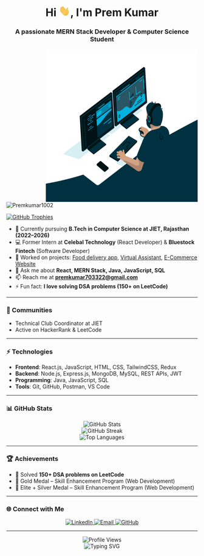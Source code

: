 <h1 align="center">Hi <img src="https://raw.githubusercontent.com/ABSphreak/ABSphreak/master/gifs/Hi.gif" width="30px">, I'm Prem Kumar</h1>
<h3 align="center">A passionate MERN Stack Developer & Computer Science Student</h3>

<p>  
  <img align="right" src="code.gif" alt="coding" width="400" height="400" /> 
</p> 

<p align="left"> 
  <img src="https://komarev.com/ghpvc/?username=Premkumar1002&label=Profile%20views&color=0e75b6&style=flat" alt="Premkumar1002" /> 
</p>

<p align="left"> 
  <a href="https://github.com/ryo-ma/github-profile-trophy">
    <img src="https://github-profile-trophy.vercel.app/?username=Premkumar1002&theme=dracula&no-frame=true&column=3&margin-w=15&margin-h=15" alt="GitHub Trophies" />
  </a> 
</p>

- 🌱 Currently pursuing **B.Tech in Computer Science at JIET, Rajasthan (2022–2026)**  
- 💻 Former Intern at **Celebal Technology** (React Developer) & **Bluestock Fintech** (Software Developer)  
- 🔭 Worked on projects: [Food delivery app](https://github.com/Premkumar1002/Food-delivery-app), [Virtual Assistant](https://github.com/Premkumar1002/Virtual-Assistant), [E-Commerce Website](https://github.com/Premkumar1002/E-Commerce-Website)
- 💬 Ask me about **React, MERN Stack, Java, JavaScript, SQL**  
- 📫 Reach me at **premkumar703322@gmail.com**  
- ⚡ Fun fact: **I love solving DSA problems (150+ on LeetCode)**  

---

### 👯 Communities
- Technical Club Coordinator at JIET  
- Active on HackerRank & LeetCode  

---

### ⚡ Technologies
- **Frontend**: React.js, JavaScript, HTML, CSS, TailwindCSS, Redux  
- **Backend**: Node.js, Express.js, MongoDB, MySQL, REST APIs, JWT  
- **Programming**: Java, JavaScript, SQL  
- **Tools**: Git, GitHub, Postman, VS Code  

---

### 📊 GitHub Stats
<div align="center">
  <img src="https://github-readme-stats.vercel.app/api?username=Premkumar1002&show_icons=true&theme=radical&hide_border=true&count_private=true" alt="GitHub Stats" />
</div>

<div align="center">
  <img src="https://github-readme-streak-stats.herokuapp.com/?user=Premkumar1002&theme=radical&hide_border=true" alt="GitHub Streak" />
</div>

<div align="center">
  <img src="https://github-readme-stats.vercel.app/api/top-langs/?username=Premkumar1002&layout=compact&theme=radical&hide_border=true" alt="Top Languages" />
</div>

---

### 🏆 Achievements
- 🥇 Solved **150+ DSA problems on LeetCode**  
- 🏅 Gold Medal – Skill Enhancement Program (Web Development)  
- 🥈 Elite + Silver Medal – Skill Enhancement Program (Web Development)  

---

### 🌐 Connect with Me
<p align="center">
  <a href="https://linkedin.com/in/prem-kumar-2a290524b">
    <img src="https://img.shields.io/badge/-LinkedIn-0077B5?style=for-the-badge&logo=linkedin&logoColor=white" alt="LinkedIn" />
  </a>
  <a href="mailto:premkumar703322@gmail.com">
    <img src="https://img.shields.io/badge/-Email-D14836?style=for-the-badge&logo=gmail&logoColor=white" alt="Email" />
  </a>
  <a href="https://github.com/Premkumar1002">
    <img src="https://img.shields.io/badge/-GitHub-000000?style=for-the-badge&logo=github&logoColor=white" alt="GitHub" />
  </a>
</p>

---

<div align="center">
  <img src="https://komarev.com/ghpvc/?username=Premkumar1002&color=blueviolet&style=flat-square&label=Profile+Views" alt="Profile Views" />
</div>

<div align="center">
  <img src="https://readme-typing-svg.herokuapp.com?font=Fira+Code&pause=1000&color=2196F3&center=true&vCenter=true&width=435&lines=Thanks+for+visiting!;Feel+free+to+connect+with+me;Let's+build+something+amazing+together!" alt="Typing SVG" />
</div>
